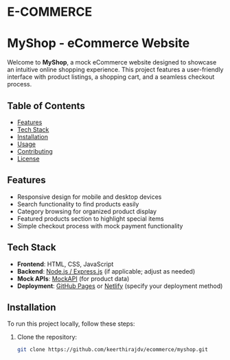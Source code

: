 # E-COMMERCE
# MyShop - eCommerce Website

Welcome to **MyShop**, a mock eCommerce website designed to showcase an intuitive online shopping experience. This project features a user-friendly interface with product listings, a shopping cart, and a seamless checkout process.

## Table of Contents

- [Features](#features)
- [Tech Stack](#tech-stack)
- [Installation](#installation)
- [Usage](#usage)
- [Contributing](#contributing)
- [License](#license)

## Features

- Responsive design for mobile and desktop devices
- Search functionality to find products easily
- Category browsing for organized product display
- Featured products section to highlight special items
- Simple checkout process with mock payment functionality

## Tech Stack

- **Frontend**: HTML, CSS, JavaScript
- **Backend**: [Node.js / Express.js](#) (if applicable; adjust as needed)
- **Mock APIs**: [MockAPI](https://mockapi.io/) (for product data)
- **Deployment**: [GitHub Pages](https://pages.github.com/) or [Netlify](https://www.netlify.com/) (specify your deployment method)

## Installation

To run this project locally, follow these steps:

1. Clone the repository:
   ```bash
   git clone https://github.com/keerthirajdv/ecommerce/myshop.git
